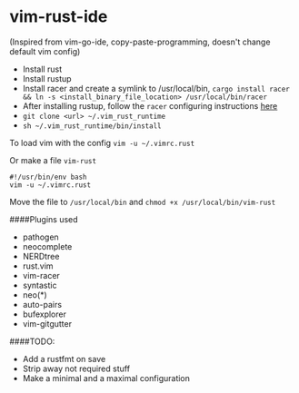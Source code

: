 # vim-rust-ide

(Inspired from vim-go-ide, copy-paste-programming, doesn't change default vim config)

- Install rust
- Install rustup
- Install racer and create a symlink to /usr/local/bin, `cargo install racer && ln -s <install_binary_file_location> /usr/local/bin/racer`
- After installing rustup, follow the `racer` configuring instructions [here](https://github.com/phildawes/racer#configuration)
- `git clone <url> ~/.vim_rust_runtime`
- `sh ~/.vim_rust_runtime/bin/install`

To load vim with the config `vim -u ~/.vimrc.rust`


Or make a file `vim-rust`

```
#!/usr/bin/env bash
vim -u ~/.vimrc.rust
```
Move the file to `/usr/local/bin` and  `chmod +x /usr/local/bin/vim-rust`

####Plugins used
- pathogen
- neocomplete
- NERDtree
- rust.vim
- vim-racer
- syntastic
- neo(*)
- auto-pairs
- bufexplorer
- vim-gitgutter
 
####TODO:
- Add a rustfmt on save
- Strip away not required stuff
- Make a minimal and a maximal configuration

